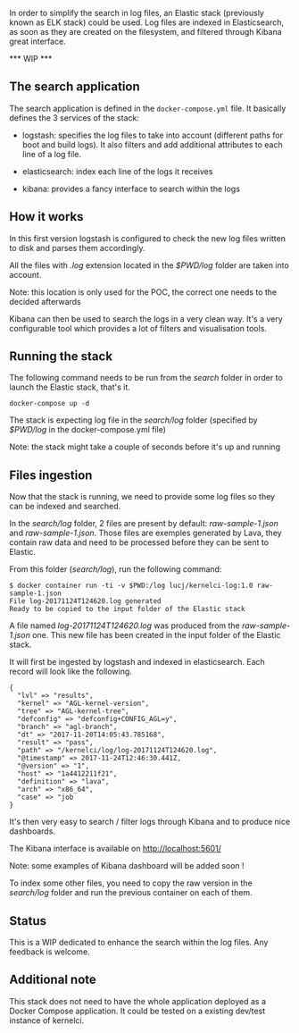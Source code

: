 In order to simplify the search in log files, an Elastic stack (previously known as ELK stack) could be used.
Log files are indexed in Elasticsearch, as soon as they are created on the filesystem, and filtered through Kibana great interface. 

*** WIP ***

## The search application

The search application is defined in the `docker-compose.yml` file. It basically defines the 3 services of the stack:

- logstash: specifies the log files to take into account (different paths for boot and build logs). It also filters and add additional attributes to each line of a log file.

- elasticsearch: index each line of the logs it receives 

- kibana: provides a fancy interface to search within the logs

## How it works

In this first version logstash is configured to check the new log files written to disk and parses them accordingly.

All the files with *.log* extension located in the *$PWD/log* folder are taken into account.

Note: this location is only used for the POC, the correct one needs to the decided afterwards

Kibana can then be used to search the logs in a very clean way. It's a very configurable tool which provides a lot of filters and visualisation tools.

## Running the stack

The following command needs to be run from the _search_ folder in order to launch the Elastic stack, that's it.

```
docker-compose up -d
```

The stack is expecting log file in the _search/log_ folder (specified by _$PWD/log_ in the docker-compose.yml file)

Note: the stack might take a couple of seconds before it's up and running

## Files ingestion

Now that the stack is running, we need to provide some log files so they can be indexed and searched.

In the _search/log_ folder, 2 files are present by default: _raw-sample-1.json_ and _raw-sample-1.json_.
Those files are exemples generated by Lava, they contain raw data and need to be processed before they can be sent to Elastic.

From this folder (_search/log_), run the following command:

```
$ docker container run -ti -v $PWD:/log lucj/kernelci-log:1.0 raw-sample-1.json
File log-20171124T124620.log generated
Ready to be copied to the input folder of the Elastic stack
```

A file named _log-20171124T124620.log_ was produced from the _raw-sample-1.json_ one. This new file has been created in the input folder of the Elastic stack.

It will first be ingested by logstash and indexed in elasticsearch. Each record will look like the following.

```
{
  "lvl" => "results",
  "kernel" => "AGL-kernel-version",
  "tree" => "AGL-kernel-tree",
  "defconfig" => "defconfig+CONFIG_AGL=y",
  "branch" => "agl-branch",
  "dt" => "2017-11-20T14:05:43.785168",
  "result" => "pass",
  "path" => "/kernelci/log/log-20171124T124620.log",
  "@timestamp" => 2017-11-24T12:46:30.441Z,
  "@version" => "1",
  "host" => "1a4412211f21",
  "definition" => "lava",
  "arch" => "x86_64",
  "case" => "job
}
```

It's then very easy to search / filter logs through Kibana and to produce nice dashboards.

The Kibana interface is available on [http://localhost:5601/](http://localhost:5601/)

Note: some examples of Kibana dashboard will be added soon !

To index some other files, you need to copy the raw version in the _search/log_ folder and run the previous container on each of them.

## Status

This is a WIP dedicated to enhance the search within the log files.
Any feedback is welcome.

## Additional note

This stack does not need to have the whole application deployed as a Docker Compose application. It could be tested on a existing dev/test instance of kernelci.

